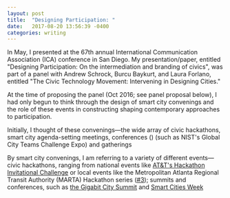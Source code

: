 ```yaml
---
layout: post
title:  "Designing Participation: "
date:   2017-08-20 13:56:39 -0400
categories: writing
---
```


In May, I presented at the 67th annual International Communication Association (ICA) conference in San Diego. My presentation/paper, entitled "Designing Participation: On the intermediation and branding of civics", was part of a panel with Andrew Schrock, Burcu Baykurt, and Laura Forlano, entitled "The Civic Technology Movement: Intervening in Designing Cities."

At the time of proposing the panel (Oct 2016; see panel proposal below), I had only begun to think through the design of smart city convenings and the role of these events in constructing shaping contemporary approaches to participation.

Initially, I thought of these convenings&mdash;the wide array of civic hackathons, smart city agenda-setting meetings, conferences () (such as NIST's Global City Teams Challenge Expo) and gatherings

By smart city convenings, I am referring to a variety of different events&mdash;civic hackathons, ranging from national events like [AT&T's Hackathon Invitational Challenge](http://www.webcitation.org/6tA0oS3aQ) or local events like the Metropolitan Atlanta Regional Transit Authority (MARTA) Hackathon series ([#3](http://www.webcitation.org/6tA0yaqoa)); summits and conferences, such as [the Gigabit City Summit](http://www.webcitation.org/6tA1L2e0A) and [Smart Cities Week]() 
